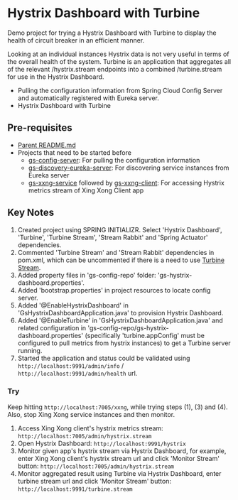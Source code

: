 # Hystrix Dashboard with Turbine

Demo project for trying a Hystrix Dashboard with Turbine to display the health of circuit breaker in an efficient manner.

Looking at an individual instances Hystrix data is not very useful in terms of the overall health of the system. Turbine is an application that aggregates all of the relevant /hystrix.stream endpoints into a combined /turbine.stream for use in the Hystrix Dashboard.

* Pulling the configuration information from Spring Cloud Config Server and automatically registered with Eureka server.
* Hystrix Dashboard with Turbine 

## Pre-requisites

* [Parent README.md](../README.md)
* Projects that need to be started before
	- [gs-config-server](../gs-config-server/README.md): For pulling the configuration information
	- [gs-discovery-eureka-server](../gs-discovery-eureka-server/README.md): For discovering service instances from Eureka server
	- [gs-xxng-service](../gs-xxng-service/README.md) followed by [gs-xxng-client](../gs-xxng-client/README.md): For accessing Hystrix metrics stream of Xing Xong Client app

## Key Notes

1. Created project using SPRING INITIALIZR. Select 'Hystrix Dashboard', 'Turbine', 'Turbine Stream', 'Stream Rabbit' and 'Spring Actuator' dependencies.
2. Commented 'Turbine Stream' and 'Stream Rabbit' dependencies in pom.xml, which can be uncommented if there is a need to use [Turbine Stream](http://cloud.spring.io/spring-cloud-static/spring-cloud.html#_turbine_stream).
3. Added property files in 'gs-config-repo' folder: 'gs-hystrix-dashboard.properties'.
4. Added 'bootstrap.properties' in project resources to locate config server.
5. Added '@EnableHystrixDashboard' in 'GsHystrixDashboardApplication.java' to provision Hystrix Dashboard.
6. Added '@EnableTurbine' in 'GsHystrixDashboardApplication.java' and related configuration in 'gs-config-repo/gs-hystrix-dashboard.properties' (specifically 'turbine.appConfig' must be configured to pull metrics from hystrix instances) to get a Turbine server running.
7. Started the application and status could be validated using `http://localhost:9991/admin/info` / `http://localhost:9991/admin/health` url.

### Try

Keep hitting `http://localhost:7005/xxng`, while trying steps (1), (3) and (4). Also, stop Xing Xong service instances and then monitor.

1. Access Xing Xong client's hystrix metrics stream: `http://localhost:7005/admin/hystrix.stream`
2. Open Hystrix Dashboard: `http://localhost:9991/hystrix`
3. Monitor given app's hystrix stream via Hystrix Dashboard, for example, enter Xing Xong client's hystrix stream url and click 'Monitor Stream' button: `http://localhost:7005/admin/hystrix.stream`
4. Monitor aggregated result using Turbine via Hystrix Dashboard, enter turbine stream url and click 'Monitor Stream' button: `http://localhost:9991/turbine.stream`